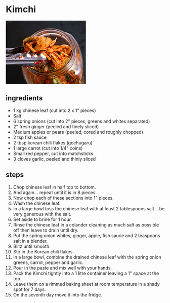 # Kimchi

![Kimchi](images/kimchi.jpg)

## ingredients

- 1 kg chinese leaf (cut into 2 x 1" pieces)
- Salt
- 6 spring onions (cut into 2" pieces, greens and whites separated)
- 2" fresh ginger (peeled and finely sliced)
- Medium apples or pears (peeled, cored and roughly chopped)
- 2 tsp fish sauce
- 2 tbsp korean chili flakes (gochugaru)
- 1 large carrot (cut into 1/4" coins)
- Small red pepper, cut into matchsticks
- 3 cloves garlic, peeled and thinly sliced

## steps

1. Chop chinese leaf in half top to bottom.
2. And again... repeat until it is in 8 pieces.
3. Now chop each of these sections into 1" pieces.
4. Wash the chinese leaf.
5. In a large bowl toss the chinese leaf with at least 2 tablespoons salt... be very generous with the salt.
6. Set aside to brine for 1 hour.
7. Rinse the chinese leaf in a colander cleaning as much salt as possible off then leave to drain until dry.
8. Put the spring onion whites, ginger, apple, fish sauce and 2 teaspoons salt in a blender.
9. Blitz until smooth.
10. Stir in the Korean chili flakes.
11. In a large bowl, combine the drained chinese leaf with the spring onion greens, carrot, pepper and garlic.
12. Pour in the paste and mix well with your hands.
13. Pack the Kimchi tightly into a 1 litre container leaving a 1" space at the top.
14. Leave them on a rimmed baking sheet at room temperature in a shady spot for 7 days.
15. On the seventh day move it into the fridge.
